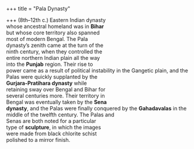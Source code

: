 +++
title = "Pala Dynasty"

+++
(8th–12th c.) Eastern Indian dynasty  
whose ancestral homeland was in **Bihar**  
but whose core territory also spanned  
most of modern Bengal. The Pala  
dynasty’s zenith came at the turn of the  
ninth century, when they controlled the  
entire northern Indian plain all the way  
into the **Punjab** region. Their rise to  
power came as a result of political instability in the Gangetic plain, and the  
Palas were quickly supplanted by the  
**Gurjara-Pratihara dynasty** while  
retaining sway over Bengal and Bihar for  
several centuries more. Their territory in  
Bengal was eventually taken by the **Sena**  
**dynasty**, and the Palas were finally conquered by the **Gahadavalas** in the middle of the twelfth century. The Palas and  
Senas are both noted for a particular  
type of **sculpture**, in which the images  
were made from black chlorite schist  
polished to a mirror finish.